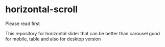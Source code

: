 # horizontal-scroll

Please read first

This repository for horizontal slider that can be better than carousel
good for mobile, table and also for desktop version

